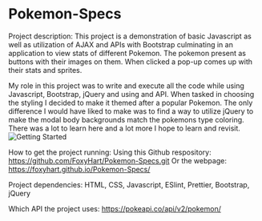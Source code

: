 # Pokemon-Specs
 Project description:
This project is a demonstration of basic Javascript as well as utilization of AJAX and APIs with Bootstrap
culminating in an application to view stats of different Pokemon. The pokemon present as buttons with their images on them. When clicked a pop-up comes up with their stats and sprites.

My role in this project was to write and execute all the code while using Javascript, Bootstrap, jQuery and using 
and API. 
When tasked in choosing the styling I decided to make it themed after a popular Pokemon.
The only difference I would have liked to make was to find a way to utilize jQuery to make the modal body backgrounds match the pokemons type coloring.
There was a lot to learn here and a lot more I hope to learn and revisit.
![Getting Started](../img/screenshot.png)

How to get the project running: 
Using this Github respository: https://github.com/FoxyHart/Pokemon-Specs.git
Or the webpage: https://foxyhart.github.io/Pokemon-Specs/

Project dependencies:
HTML, CSS, Javascript, ESlint, Prettier, Bootstrap, jQuery

Which API the project uses: https://pokeapi.co/api/v2/pokemon/



